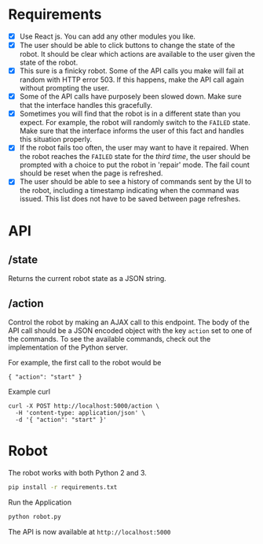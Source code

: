# Requirements

- [x] Use React js. You can add any other modules you like.
- [x] The user should be able to click buttons to change the state of the robot. It should be clear which actions are available to the user given the state of the robot.
- [x] This sure is a finicky robot. Some of the API calls you make will fail at random with HTTP error 503. If this happens, make the API call again without prompting the user.
- [x] Some of the API calls have purposely been slowed down. Make sure that the interface handles this gracefully.
- [x] Sometimes you will find that the robot is in a different state than you expect. For example, the robot will randomly switch to the `FAILED` state. Make sure that the interface informs the user of this fact and handles this situation properly.
- [x] If the robot fails too often, the user may want to have it repaired. When the robot reaches the `FAILED` state for the _third time_, the user should be prompted with a choice to put the robot in 'repair' mode. The fail count should be reset when the page is refreshed.
- [x] The user should be able to see a history of commands sent by the UI to the robot, including a timestamp indicating when the command was issued. This list does not have to be saved between page refreshes.

# API

## /state

Returns the current robot state as a JSON string.

## /action

Control the robot by making an AJAX call to this endpoint. The body of the API call should be a JSON encoded object with the key `action` set to one of the commands. To see the available commands, check out the implementation of the Python server.

For example, the first call to the robot would be

```
{ "action": "start" }
```

Example curl

```
curl -X POST http://localhost:5000/action \
  -H 'content-type: application/json' \
  -d '{ "action": "start" }'
```

# Robot

The robot works with both Python 2 and 3.

```bash
pip install -r requirements.txt
```

Run the Application

```bash
python robot.py
```

The API is now available at `http://localhost:5000`
